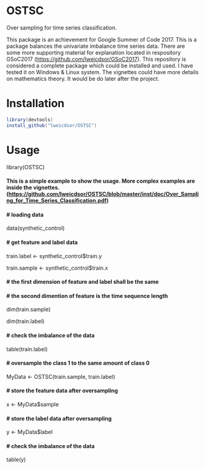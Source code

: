 # OSTSC
Over sampling for time series classification. 

This package is an achievement for Google Summer of Code 2017. This is a package balances the univariate imbalance time series data. There are some more supporting material for explanation located in respository GSoC2017 (https://github.com/lweicdsor/GSoC2017). This repository is considered a complete package which could be installed and used. I have tested it on Windows & Linux system. The vignettes could have more details on mathematics theory. It would be do later after the project.

# Installation
```java
library(devtools)
install_github("lweicdsor/OSTSC")
```
# Usage
library(OSTSC)

#### This is a simple example to show the usage. More complex examples are inside the vignettes. (https://github.com/lweicdsor/OSTSC/blob/master/inst/doc/Over_Sampling_for_Time_Series_Classification.pdf)

#### # loading data
data(synthetic_control)  
#### # get feature and label data 
train.label <- synthetic_control$train.y      

train.sample <- synthetic_control$train.x  
#### # the first dimension of feature and label shall be the same
#### # the second dimention of feature is the time sequence length
dim(train.sample)

dim(train.label)
#### # check the imbalance of the data
table(train.label)
#### # oversample the class 1 to the same amount of class 0
MyData <- OSTSC(train.sample, train.label)
#### # store the feature data after oversampling
x <- MyData$sample
#### # store the label data after oversampling
y <- MyData$label
#### # check the imbalance of the data
table(y)
